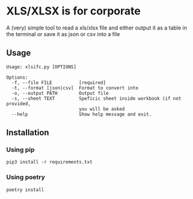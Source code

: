 # XLS/XLSX is for corporate

A (very) simple tool to read a xls/xlsx file and either output
it as a table in the terminal or save it as json or csv into a file

## Usage

```text
Usage: xlsifc.py [OPTIONS]

Options:
  -f, --file FILE          [required]
  -t, --format [json|csv]  Format to convert into
  -o, --output PATH        Output file
  -s, --sheet TEXT         Speficic sheet inside workbook (if not provided,
                           you will be asked
  --help                   Show help message and exit.
```

## Installation

### Using pip

```commandline
pip3 install -r requirements.txt
```

### Using poetry

```commandline
poetry install
```
